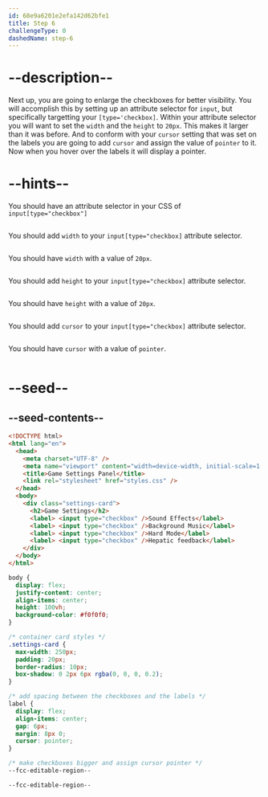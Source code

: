```yaml
---
id: 68e9a6201e2efa142d62bfe1
title: Step 6
challengeType: 0
dashedName: step-6
---
```


# --description--

Next up, you are going to enlarge the checkboxes for better visibility. You will accomplish this by setting up an attribute selector for `input`, but specifically targetting your `[type='checkbox]`.
Within your attribute selector you will want to set the `width` and the `height` to `20px`. This makes it larger than it was before.
And to conform with your `cursor` setting that was set on the labels you are going to add `cursor` and assign the value of `pointer` to it. Now when you hover over the labels it will display a pointer.

# --hints--

You should have an attribute selector in your CSS of `input[type="checkbox"]`

```js

```

You should add `width` to your `input[type="checkbox]` attribute selector.

```js

```

You should have `width` with a value of `20px`.

```js

```

You should add `height` to your `input[type="checkbox]` attribute selector.

```js

```

You should have `height` with a value of `20px`.

```js

```

You should add `cursor` to your `input[type="checkbox]` attribute selector.

```js

```

You should have `cursor` with a value of `pointer`.

```js

```

# --seed--

## --seed-contents--

```html
<!DOCTYPE html>
<html lang="en">
  <head>
    <meta charset="UTF-8" />
    <meta name="viewport" content="width=device-width, initial-scale=1.0" />
    <title>Game Settings Panel</title>
    <link rel="stylesheet" href="styles.css" />
  </head>
  <body>
    <div class="settings-card">
      <h2>Game Settings</h2>
      <label> <input type="checkbox" />Sound Effects</label>
      <label> <input type="checkbox" />Background Music</label>
      <label> <input type="checkbox" />Hard Mode</label>
      <label> <input type="checkbox" />Hepatic feedback</label>
    </div>
  </body>
</html>
```

```css
body {
  display: flex;
  justify-content: center;
  align-items: center;
  height: 100vh;
  background-color: #f0f0f0;
}

/* container card styles */
.settings-card {
  max-width: 250px;
  padding: 20px;
  border-radius: 10px;
  box-shadow: 0 2px 6px rgba(0, 0, 0, 0.2);
}

/* add spacing between the checkboxes and the labels */
label {
  display: flex;
  align-items: center;
  gap: 6px;
  margin: 8px 0;
  cursor: pointer;
}

/* make checkboxes bigger and assign cursor pointer */
--fcc-editable-region--

--fcc-editable-region--
```
